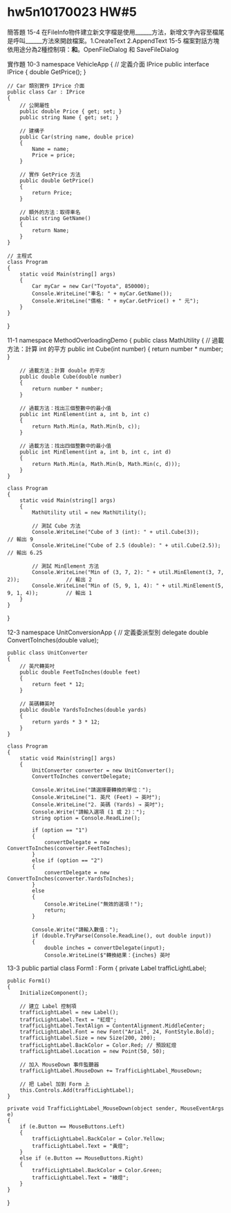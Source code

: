 # hw5n10170023 HW#5

簡答題
15-4
在FileInfo物件建立新文字檔是使用______方法，新增文字內容至檔尾是呼叫______方法來開啟檔案。1.CreateText 2.AppendText
15-5
檔案對話方塊依用途分為2種控制項：______和______。OpenFileDialog 和 SaveFileDialog

實作題
10-3
namespace VehicleApp
{
    // 定義介面 IPrice
    public interface IPrice
    {
        double GetPrice();
    }

    // Car 類別實作 IPrice 介面
    public class Car : IPrice
    {
        // 公開屬性
        public double Price { get; set; }
        public string Name { get; set; }

        // 建構子
        public Car(string name, double price)
        {
            Name = name;
            Price = price;
        }

        // 實作 GetPrice 方法
        public double GetPrice()
        {
            return Price;
        }

        // 額外的方法：取得車名
        public string GetName()
        {
            return Name;
        }
    }

    // 主程式
    class Program
    {
        static void Main(string[] args)
        {
            Car myCar = new Car("Toyota", 850000);
            Console.WriteLine("車名: " + myCar.GetName());
            Console.WriteLine("價格: " + myCar.GetPrice() + " 元");
        }
    }
}


11-1
namespace MethodOverloadingDemo
{
    public class MathUtility
    {
        // 過載方法：計算 int 的平方
        public int Cube(int number)
        {
            return number * number;
        }

        // 過載方法：計算 double 的平方
        public double Cube(double number)
        {
            return number * number;
        }

        // 過載方法：找出三個整數中的最小值
        public int MinElement(int a, int b, int c)
        {
            return Math.Min(a, Math.Min(b, c));
        }

        // 過載方法：找出四個整數中的最小值
        public int MinElement(int a, int b, int c, int d)
        {
            return Math.Min(a, Math.Min(b, Math.Min(c, d)));
        }
    }

    class Program
    {
        static void Main(string[] args)
        {
            MathUtility util = new MathUtility();

            // 測試 Cube 方法
            Console.WriteLine("Cube of 3 (int): " + util.Cube(3));           // 輸出 9
            Console.WriteLine("Cube of 2.5 (double): " + util.Cube(2.5));   // 輸出 6.25

            // 測試 MinElement 方法
            Console.WriteLine("Min of (3, 7, 2): " + util.MinElement(3, 7, 2));               // 輸出 2
            Console.WriteLine("Min of (5, 9, 1, 4): " + util.MinElement(5, 9, 1, 4));         // 輸出 1
        }
    }
}


12-3
namespace UnitConversionApp
{
    // 定義委派型別
    delegate double ConvertToInches(double value);

    public class UnitConverter
    {
        // 英尺轉英吋
        public double FeetToInches(double feet)
        {
            return feet * 12;
        }

        // 英碼轉英吋
        public double YardsToInches(double yards)
        {
            return yards * 3 * 12;
        }
    }

    class Program
    {
        static void Main(string[] args)
        {
            UnitConverter converter = new UnitConverter();
            ConvertToInches convertDelegate;

            Console.WriteLine("請選擇要轉換的單位：");
            Console.WriteLine("1. 英尺 (Feet) → 英吋");
            Console.WriteLine("2. 英碼 (Yards) → 英吋");
            Console.Write("請輸入選項 (1 或 2)：");
            string option = Console.ReadLine();

            if (option == "1")
            {
                convertDelegate = new ConvertToInches(converter.FeetToInches);
            }
            else if (option == "2")
            {
                convertDelegate = new ConvertToInches(converter.YardsToInches);
            }
            else
            {
                Console.WriteLine("無效的選項！");
                return;
            }

            Console.Write("請輸入數值：");
            if (double.TryParse(Console.ReadLine(), out double input))
            {
                double inches = convertDelegate(input);
                Console.WriteLine($"轉換結果：{inches} 英吋

13-3
public partial class Form1 : Form
{
    private Label trafficLightLabel;

    public Form1()
    {
        InitializeComponent();

        // 建立 Label 控制項
        trafficLightLabel = new Label();
        trafficLightLabel.Text = "紅燈";
        trafficLightLabel.TextAlign = ContentAlignment.MiddleCenter;
        trafficLightLabel.Font = new Font("Arial", 24, FontStyle.Bold);
        trafficLightLabel.Size = new Size(200, 200);
        trafficLightLabel.BackColor = Color.Red; // 預設紅燈
        trafficLightLabel.Location = new Point(50, 50);

        // 加入 MouseDown 事件監聽器
        trafficLightLabel.MouseDown += TrafficLightLabel_MouseDown;

        // 把 Label 加到 Form 上
        this.Controls.Add(trafficLightLabel);
    }

    private void TrafficLightLabel_MouseDown(object sender, MouseEventArgs e)
    {
        if (e.Button == MouseButtons.Left)
        {
            trafficLightLabel.BackColor = Color.Yellow;
            trafficLightLabel.Text = "黃燈";
        }
        else if (e.Button == MouseButtons.Right)
        {
            trafficLightLabel.BackColor = Color.Green;
            trafficLightLabel.Text = "綠燈";
        }
    }
}
